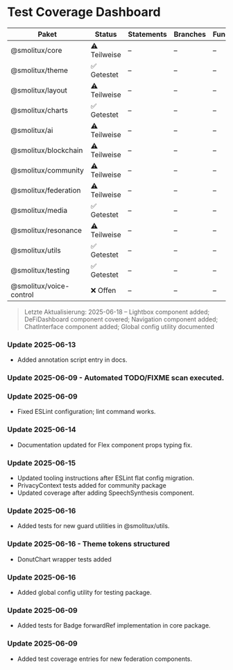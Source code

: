 # Test Coverage Dashboard

| Paket                   | Status       | Statements | Branches | Functions | Lines |
| ----------------------- | ------------ | ---------- | -------- | --------- | ----- |
| @smolitux/core          | ⚠️ Teilweise | –          | –        | –         | –     |
| @smolitux/theme         | ✅ Getestet  | –          | –        | –         | –     |
| @smolitux/layout        | ⚠️ Teilweise | –          | –        | –         | –     |
| @smolitux/charts        | ✅ Getestet  | –          | –        | –         | –     |
| @smolitux/ai            | ⚠️ Teilweise | –          | –        | –         | –     |
| @smolitux/blockchain    | ⚠️ Teilweise | –          | –        | –         | –     |
| @smolitux/community     | ⚠️ Teilweise | –          | –        | –         | –     |
| @smolitux/federation    | ⚠️ Teilweise | –          | –        | –         | –     |
| @smolitux/media         | ✅ Getestet  | –          | –        | –         | –     |
| @smolitux/resonance     | ⚠️ Teilweise | –          | –        | –         | –     |
| @smolitux/utils         | ✅ Getestet  | –          | –        | –         | –     |
| @smolitux/testing       | ✅ Getestet  | –          | –        | –         | –     |
| @smolitux/voice-control | ❌ Offen     | –          | –        | –         | –     |

> Letzte Aktualisierung: 2025-06-18 – Lightbox component added; DeFiDashboard component covered; Navigation component added; ChatInterface component added; Global config utility documented

### Update 2025-06-13

- Added annotation script entry in docs.

### Update 2025-06-09 - Automated TODO/FIXME scan executed.

### Update 2025-06-09

- Fixed ESLint configuration; lint command works.

### Update 2025-06-14

- Documentation updated for Flex component props typing fix.

### Update 2025-06-15

- Updated tooling instructions after ESLint flat config migration.
- PrivacyContext tests added for community package
- Updated coverage after adding SpeechSynthesis component.

### Update 2025-06-16
- Added tests for new guard utilities in @smolitux/utils.
### Update 2025-06-16 - Theme tokens structured
- DonutChart wrapper tests added
### Update 2025-06-16
- Added global config utility for testing package.
### Update 2025-06-09
- Added tests for Badge forwardRef implementation in core package.
### Update 2025-06-09
- Added test coverage entries for new federation components.
